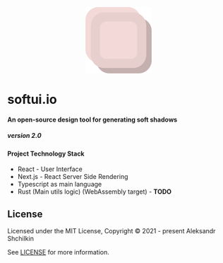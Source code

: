 <p align="center"><img src="./public/logo.png" width="150"></p>

# softui.io
#### An open-source design tool for generating soft shadows
##### version 2.0
#### Project Technology Stack
- React - User Interface
- Next.js - React Server Side Rendering
- Typescript as main language
- Rust (Main utils logic) (WebAssembly target) - **TODO**

## License
Licensed under the MIT License, Copyright © 2021 - present Aleksandr Shchilkin

See [LICENSE](./LICENSE) for more information.
